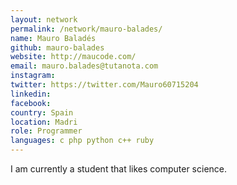 ```yaml
---
layout: network
permalink: /network/mauro-balades/
name: Mauro Baladés
github: mauro-balades
website: http://maucode.com/
email: mauro.balades@tutanota.com
instagram:
twitter: https://twitter.com/Mauro60715204
linkedin:
facebook:
country: Spain
location: Madri
role: Programmer
languages: c php python c++ ruby
---
```


I am currently a student that likes computer science.
